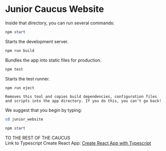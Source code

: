 # Junior Caucus Website
Inside that directory, you can run several commands:
  ```powershell
  npm start
  ```

  Starts the development server. 
  ```powershell
  npm run build
  ```

  Bundles the app into static files for production. 
  ```powershell
  npm test
  ```

  Starts the test runner. 
  ```powershell
  npm run eject
  ```

    Removes this tool and copies build dependencies, configuration files
    and scripts into the app directory. If you do this, you can’t go back!

We suggest that you begin by typing: 
  ```powershell
  cd junior_website
  
  npm start
  ```

TO THE REST OF THE CAUCUS \
Link to Typescript Create React App: [Create React App with Typescript](https://create-react-app.dev/docs/adding-typescript/)